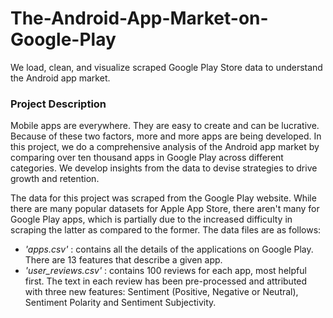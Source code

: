 # The-Android-App-Market-on-Google-Play
We load, clean, and visualize scraped Google Play Store data to understand the Android app market.

### Project Description
Mobile apps are everywhere. They are easy to create and can be lucrative. Because of these two factors, more and more apps are being developed. In this project, we do a comprehensive analysis of the Android app market by comparing over ten thousand apps in Google Play across different categories. We develop insights from the data to devise strategies to drive growth and retention.

The data for this project was scraped from the Google Play website. While there are many popular datasets for Apple App Store, there aren't many for Google Play apps, which is partially due to the increased difficulty in scraping the latter as compared to the former. The data files are as follows:

* _'apps.csv'_ : contains all the details of the applications on Google Play. There are 13 features that describe a given app.
* _'user_reviews.csv'_ : contains 100 reviews for each app, most helpful first. The text in each review has been pre-processed and attributed with three new features: Sentiment (Positive, Negative or Neutral), Sentiment Polarity and Sentiment Subjectivity.

